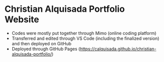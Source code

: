 # Christian Alquisada Portfolio Website
- Codes were mostly put together through Mimo (online coding platform)
- Transferred and edited through VS Code (including the finalized version) and then deployed on GitHub
- Deployed through GitHub Pages (https://calquisada.github.io/christian-alquisada-portfolio/)